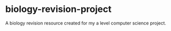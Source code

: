 # biology-revision-project

A biology revision resource created for my a level computer science project.
